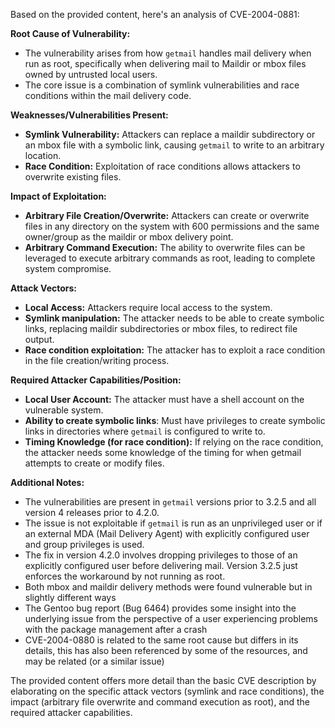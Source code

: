 Based on the provided content, here's an analysis of CVE-2004-0881:

**Root Cause of Vulnerability:**

*   The vulnerability arises from how `getmail` handles mail delivery when run as root, specifically when delivering mail to Maildir or mbox files owned by untrusted local users.
*   The core issue is a combination of symlink vulnerabilities and race conditions within the mail delivery code.

**Weaknesses/Vulnerabilities Present:**

*   **Symlink Vulnerability:** Attackers can replace a maildir subdirectory or an mbox file with a symbolic link, causing `getmail` to write to an arbitrary location.
*   **Race Condition:** Exploitation of race conditions allows attackers to overwrite existing files.

**Impact of Exploitation:**

*   **Arbitrary File Creation/Overwrite:** Attackers can create or overwrite files in any directory on the system with 600 permissions and the same owner/group as the maildir or mbox delivery point.
*   **Arbitrary Command Execution:** The ability to overwrite files can be leveraged to execute arbitrary commands as root, leading to complete system compromise.

**Attack Vectors:**

*   **Local Access:** Attackers require local access to the system.
*   **Symlink manipulation:** The attacker needs to be able to create symbolic links, replacing maildir subdirectories or mbox files, to redirect file output.
*   **Race condition exploitation:** The attacker has to exploit a race condition in the file creation/writing process.

**Required Attacker Capabilities/Position:**

*   **Local User Account:** The attacker must have a shell account on the vulnerable system.
*   **Ability to create symbolic links**: Must have privileges to create symbolic links in directories where `getmail` is configured to write to.
*   **Timing Knowledge (for race condition):** If relying on the race condition, the attacker needs some knowledge of the timing for when getmail attempts to create or modify files.

**Additional Notes:**

*   The vulnerabilities are present in `getmail` versions prior to 3.2.5 and all version 4 releases prior to 4.2.0.
*   The issue is not exploitable if `getmail` is run as an unprivileged user or if an external MDA (Mail Delivery Agent) with explicitly configured user and group privileges is used.
*   The fix in version 4.2.0 involves dropping privileges to those of an explicitly configured user before delivering mail. Version 3.2.5 just enforces the workaround by not running as root.
*   Both mbox and maildir delivery methods were found vulnerable but in slightly different ways
*   The Gentoo bug report (Bug 6464) provides some insight into the underlying issue from the perspective of a user experiencing problems with the package management after a crash
*   CVE-2004-0880 is related to the same root cause but differs in its details, this has also been referenced by some of the resources, and may be related (or a similar issue)

The provided content offers more detail than the basic CVE description by elaborating on the specific attack vectors (symlink and race conditions), the impact (arbitrary file overwrite and command execution as root), and the required attacker capabilities.